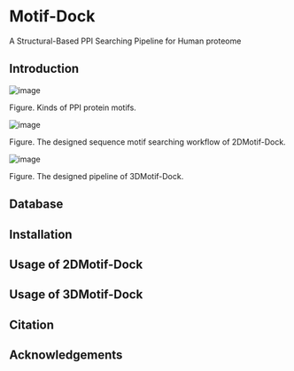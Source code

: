 # Motif-Dock
A Structural-Based PPI Searching Pipeline for Human proteome

Introduction
----


![image](https://user-images.githubusercontent.com/58931275/174751397-d529dfaf-f970-43f2-a0fe-0f3d99c006f7.png)

Figure. Kinds of PPI protein motifs.



![image](https://user-images.githubusercontent.com/58931275/174751639-f2320452-0e78-4cd4-893a-6f9ff4839580.png)

Figure. The designed sequence motif searching workflow of 2DMotif-Dock.


![image](https://user-images.githubusercontent.com/58931275/174751526-c46baddf-a395-42d8-9262-d565adbf163b.png)

Figure. The designed pipeline of 3DMotif-Dock. 


Database
----




Installation
----



Usage of 2DMotif-Dock
----


Usage of 3DMotif-Dock
----


Citation
----


Acknowledgements
----

